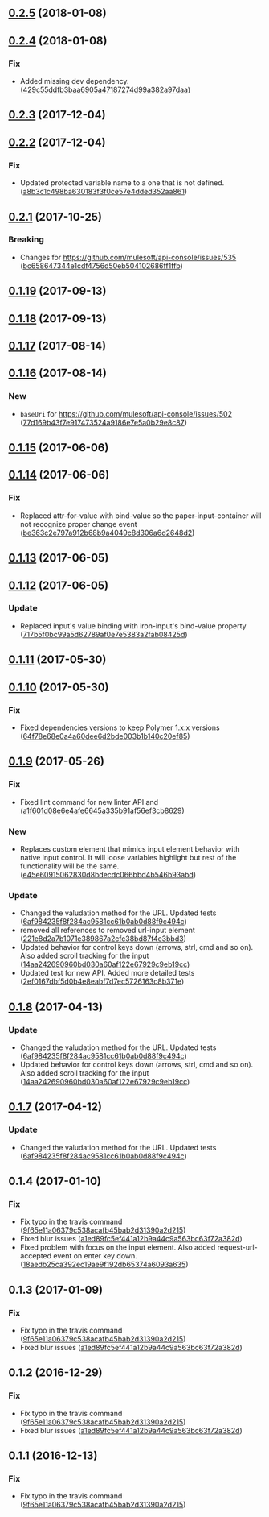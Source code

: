 <a name="0.2.5"></a>
## [0.2.5](https://github.com/advanced-rest-client/raml-request-url-editor/compare/0.2.4...0.2.5) (2018-01-08)




<a name="0.2.4"></a>
## [0.2.4](https://github.com/advanced-rest-client/raml-request-url-editor/compare/0.2.3...0.2.4) (2018-01-08)


### Fix

* Added missing dev dependency. ([429c55ddfb3baa6905a47187274d99a382a97daa](https://github.com/advanced-rest-client/raml-request-url-editor/commit/429c55ddfb3baa6905a47187274d99a382a97daa))



<a name="0.2.3"></a>
## [0.2.3](https://github.com/advanced-rest-client/raml-request-url-editor/compare/0.2.2...0.2.3) (2017-12-04)




<a name="0.2.2"></a>
## [0.2.2](https://github.com/advanced-rest-client/raml-request-url-editor/compare/0.2.1...0.2.2) (2017-12-04)


### Fix

* Updated protected variable name to a one that is not defined.  ([a8b3c1c498ba630183f3f0ce57e4dded352aa861](https://github.com/advanced-rest-client/raml-request-url-editor/commit/a8b3c1c498ba630183f3f0ce57e4dded352aa861))



<a name="0.2.1"></a>
## [0.2.1](https://github.com/advanced-rest-client/raml-request-url-editor/compare/0.1.18...0.2.1) (2017-10-25)


### Breaking

* Changes for https://github.com/mulesoft/api-console/issues/535 ([bc658647344e1cdf4756d50eb504102686ff1ffb](https://github.com/advanced-rest-client/raml-request-url-editor/commit/bc658647344e1cdf4756d50eb504102686ff1ffb))



<a name="0.1.19"></a>
## [0.1.19](https://github.com/advanced-rest-client/raml-request-url-editor/compare/0.1.18...0.1.19) (2017-09-13)




<a name="0.1.18"></a>
## [0.1.18](https://github.com/advanced-rest-client/raml-request-url-editor/compare/0.1.17...0.1.18) (2017-09-13)




<a name="0.1.17"></a>
## [0.1.17](https://github.com/advanced-rest-client/raml-request-url-editor/compare/0.1.16...0.1.17) (2017-08-14)




<a name="0.1.16"></a>
## [0.1.16](https://github.com/advanced-rest-client/raml-request-url-editor/compare/0.1.15...0.1.16) (2017-08-14)


### New

* `baseUri` for https://github.com/mulesoft/api-console/issues/502 ([77d169b43f7e917473524a9186e7e5a0b29e8c87](https://github.com/advanced-rest-client/raml-request-url-editor/commit/77d169b43f7e917473524a9186e7e5a0b29e8c87))



<a name="0.1.15"></a>
## [0.1.15](https://github.com/advanced-rest-client/raml-request-url-editor/compare/0.1.14...v0.1.15) (2017-06-06)




<a name="0.1.14"></a>
## [0.1.14](https://github.com/advanced-rest-client/raml-request-url-editor/compare/0.1.13...v0.1.14) (2017-06-06)


### Fix

* Replaced attr-for-value with bind-value so the paper-input-container will not recognize proper change event ([be363c2e797a912b68b9a4049c8d306a6d2648d2](https://github.com/advanced-rest-client/raml-request-url-editor/commit/be363c2e797a912b68b9a4049c8d306a6d2648d2))



<a name="0.1.13"></a>
## [0.1.13](https://github.com/advanced-rest-client/raml-request-url-editor/compare/0.1.12...v0.1.13) (2017-06-05)




<a name="0.1.12"></a>
## [0.1.12](https://github.com/advanced-rest-client/raml-request-url-editor/compare/0.1.11...v0.1.12) (2017-06-05)


### Update

* Replaced input's value binding with iron-input's bind-value property ([717b5f0bc99a5d62789af0e7e5383a2fab08425d](https://github.com/advanced-rest-client/raml-request-url-editor/commit/717b5f0bc99a5d62789af0e7e5383a2fab08425d))



<a name="0.1.11"></a>
## [0.1.11](https://github.com/advanced-rest-client/raml-request-url-editor/compare/0.1.10...v0.1.11) (2017-05-30)




<a name="0.1.10"></a>
## [0.1.10](https://github.com/advanced-rest-client/raml-request-url-editor/compare/0.1.9...v0.1.10) (2017-05-30)


### Fix

* Fixed dependencies versions to keep Polymer 1.x.x versions ([64f78e68e0a4a60dee6d2bde003b1b140c20ef85](https://github.com/advanced-rest-client/raml-request-url-editor/commit/64f78e68e0a4a60dee6d2bde003b1b140c20ef85))



<a name="0.1.9"></a>
## [0.1.9](https://github.com/advanced-rest-client/raml-request-url-editor/compare/0.1.6...v0.1.9) (2017-05-26)


### Fix

* Fixed lint command for new linter API and ([a1f601d08e6e4afe6645a335b91af56ef3cb8629](https://github.com/advanced-rest-client/raml-request-url-editor/commit/a1f601d08e6e4afe6645a335b91af56ef3cb8629))

### New

* Replaces custom element that mimics input element behavior with native input control. It will loose variables highlight but rest of the functionality will be the same. ([e45e60915062830d8bdecdc066bbd4b546b93abd](https://github.com/advanced-rest-client/raml-request-url-editor/commit/e45e60915062830d8bdecdc066bbd4b546b93abd))

### Update

* Changed the valudation method for the URL. Updated tests ([6af984235f8f284ac9581cc61b0ab0d88f9c494c](https://github.com/advanced-rest-client/raml-request-url-editor/commit/6af984235f8f284ac9581cc61b0ab0d88f9c494c))
* removed all references to removed url-input element ([221e8d2a7b1071e389867a2cfc38bd87f4e3bbd3](https://github.com/advanced-rest-client/raml-request-url-editor/commit/221e8d2a7b1071e389867a2cfc38bd87f4e3bbd3))
* Updated behavior for control keys down (arrows, strl, cmd and so on). Also added scroll tracking for the input ([14aa242690960bd030a60af122e67929c9eb19cc](https://github.com/advanced-rest-client/raml-request-url-editor/commit/14aa242690960bd030a60af122e67929c9eb19cc))
* Updated test for new API. Added more detailed tests ([2ef0167dbf5d0b4e8eabf7d7ec5726163c8b371e](https://github.com/advanced-rest-client/raml-request-url-editor/commit/2ef0167dbf5d0b4e8eabf7d7ec5726163c8b371e))



<a name="0.1.8"></a>
## [0.1.8](https://github.com/advanced-rest-client/raml-request-url-editor/compare/0.1.6...v0.1.8) (2017-04-13)


### Update

* Changed the valudation method for the URL. Updated tests ([6af984235f8f284ac9581cc61b0ab0d88f9c494c](https://github.com/advanced-rest-client/raml-request-url-editor/commit/6af984235f8f284ac9581cc61b0ab0d88f9c494c))
* Updated behavior for control keys down (arrows, strl, cmd and so on). Also added scroll tracking for the input ([14aa242690960bd030a60af122e67929c9eb19cc](https://github.com/advanced-rest-client/raml-request-url-editor/commit/14aa242690960bd030a60af122e67929c9eb19cc))



<a name="0.1.7"></a>
## [0.1.7](https://github.com/advanced-rest-client/raml-request-url-editor/compare/0.1.6...v0.1.7) (2017-04-12)


### Update

* Changed the valudation method for the URL. Updated tests ([6af984235f8f284ac9581cc61b0ab0d88f9c494c](https://github.com/advanced-rest-client/raml-request-url-editor/commit/6af984235f8f284ac9581cc61b0ab0d88f9c494c))



<a name="0.1.4"></a>
## 0.1.4 (2017-01-10)


### Fix

* Fix typo in the travis command ([9f65e11a06379c538acafb45bab2d31390a2d215](https://github.com/advanced-rest-client/raml-request-url-editor/commit/9f65e11a06379c538acafb45bab2d31390a2d215))
* Fixed blur issues ([a1ed89fc5ef441a12b9a44c9a563bc63f72a382d](https://github.com/advanced-rest-client/raml-request-url-editor/commit/a1ed89fc5ef441a12b9a44c9a563bc63f72a382d))
* Fixed problem with focus on the input element. Also added request-url-accepted event on enter key down. ([18aedb25ca392ec19ae9f192db65374a6093a635](https://github.com/advanced-rest-client/raml-request-url-editor/commit/18aedb25ca392ec19ae9f192db65374a6093a635))



<a name="0.1.3"></a>
## 0.1.3 (2017-01-09)


### Fix

* Fix typo in the travis command ([9f65e11a06379c538acafb45bab2d31390a2d215](https://github.com/advanced-rest-client/raml-request-url-editor/commit/9f65e11a06379c538acafb45bab2d31390a2d215))
* Fixed blur issues ([a1ed89fc5ef441a12b9a44c9a563bc63f72a382d](https://github.com/advanced-rest-client/raml-request-url-editor/commit/a1ed89fc5ef441a12b9a44c9a563bc63f72a382d))



<a name="0.1.2"></a>
## 0.1.2 (2016-12-29)


### Fix

* Fix typo in the travis command ([9f65e11a06379c538acafb45bab2d31390a2d215](https://github.com/advanced-rest-client/raml-request-url-editor/commit/9f65e11a06379c538acafb45bab2d31390a2d215))
* Fixed blur issues ([a1ed89fc5ef441a12b9a44c9a563bc63f72a382d](https://github.com/advanced-rest-client/raml-request-url-editor/commit/a1ed89fc5ef441a12b9a44c9a563bc63f72a382d))



<a name="0.1.1"></a>
## 0.1.1 (2016-12-13)


### Fix

* Fix typo in the travis command ([9f65e11a06379c538acafb45bab2d31390a2d215](https://github.com/advanced-rest-client/raml-request-url-editor/commit/9f65e11a06379c538acafb45bab2d31390a2d215))



